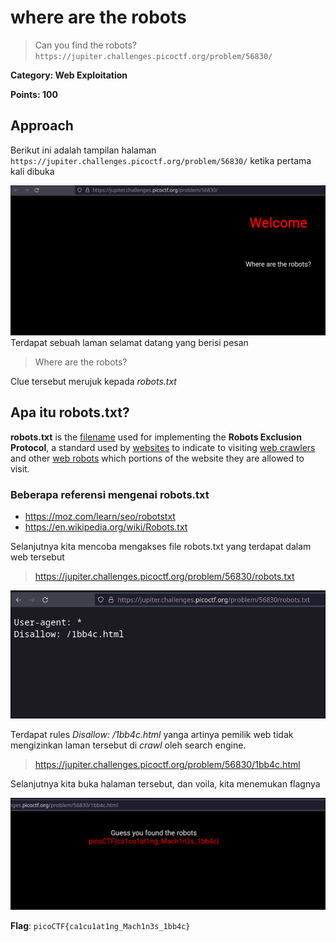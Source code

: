 # where are the robots

>Can you find the robots? `https://jupiter.challenges.picoctf.org/problem/56830/`

**Category: Web Exploitation** 

**Points: 100**

## Approach

Berikut ini adalah tampilan halaman ``https://jupiter.challenges.picoctf.org/problem/56830/`` ketika pertama kali dibuka

![approach](docs/approach.png)
Terdapat sebuah laman selamat datang yang berisi pesan
>Where are the robots?

Clue tersebut merujuk kepada *robots.txt*

## Apa itu robots.txt?

**robots.txt** is the [filename](https://en.wikipedia.org/wiki/Filename "Filename") used for implementing the **Robots Exclusion Protocol**, a standard used by [websites](https://en.wikipedia.org/wiki/Website "Website") to indicate to visiting [web crawlers](https://en.wikipedia.org/wiki/Web_crawler "Web crawler") and other [web robots](https://en.wikipedia.org/wiki/Internet_bot "Internet bot") which portions of the website they are allowed to visit.

### Beberapa referensi mengenai robots.txt

- https://moz.com/learn/seo/robotstxt
- https://en.wikipedia.org/wiki/Robots.txt

Selanjutnya kita mencoba mengakses file robots.txt yang terdapat dalam web tersebut

> https://jupiter.challenges.picoctf.org/problem/56830/robots.txt


![robots.txt](docs/robots.png)

Terdapat rules *Disallow: /1bb4c.html* 
yanga artinya pemilik web tidak mengizinkan laman tersebut di *crawl* oleh search engine.

> https://jupiter.challenges.picoctf.org/problem/56830/1bb4c.html

Selanjutnya kita buka halaman tersebut, dan voila, kita menemukan flagnya

![flag](docs/flag.png)

**Flag**: `picoCTF{ca1cu1at1ng_Mach1n3s_1bb4c}`
